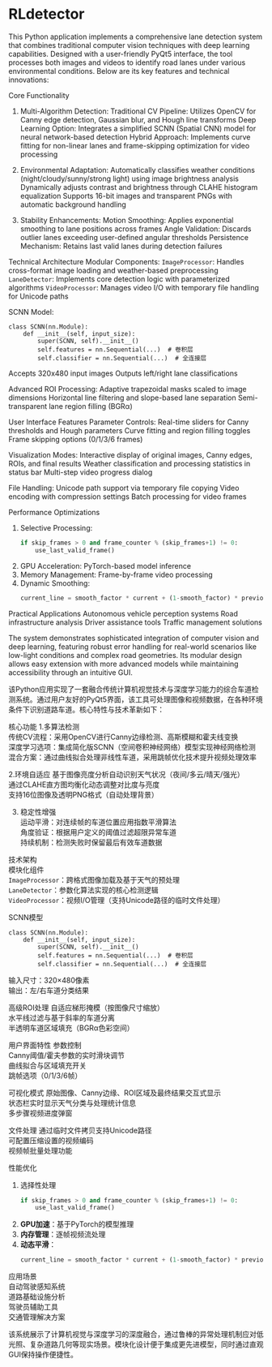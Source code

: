 # RLdetector
This Python application implements a comprehensive lane detection system that combines traditional computer vision techniques with deep learning capabilities. Designed with a user-friendly PyQt5 interface, the tool processes both images and videos to identify road lanes under various environmental conditions. Below are its key features and technical innovations:

Core Functionality
1. Multi-Algorithm Detection:
Traditional CV Pipeline: Utilizes OpenCV for Canny edge detection, Gaussian blur, and Hough line transforms
Deep Learning Option: Integrates a simplified SCNN (Spatial CNN) model for neural network-based detection
Hybrid Approach: Implements curve fitting for non-linear lanes and frame-skipping optimization for video processing

2. Environmental Adaptation:
Automatically classifies weather conditions (night/cloudy/sunny/strong light) using image brightness analysis
Dynamically adjusts contrast and brightness through CLAHE histogram equalization
Supports 16-bit images and transparent PNGs with automatic background handling

3. Stability Enhancements:
Motion Smoothing: Applies exponential smoothing to lane positions across frames
Angle Validation: Discards outlier lanes exceeding user-defined angular thresholds
Persistence Mechanism: Retains last valid lanes during detection failures

Technical Architecture
Modular Components:
`ImageProcessor`: Handles cross-format image loading and weather-based preprocessing
`LaneDetector`: Implements core detection logic with parameterized algorithms
`VideoProcessor`: Manages video I/O with temporary file handling for Unicode paths

SCNN Model:
  ```
  class SCNN(nn.Module):
      def __init__(self, input_size):
          super(SCNN, self).__init__()
          self.features = nn.Sequential(...)  # 卷积层
          self.classifier = nn.Sequential(...)  # 全连接层
  ```
Accepts 320x480 input images
Outputs left/right lane classifications

Advanced ROI Processing:
Adaptive trapezoidal masks scaled to image dimensions
Horizontal line filtering and slope-based lane separation
Semi-transparent lane region filling (BGRα)

User Interface Features
Parameter Controls:
Real-time sliders for Canny thresholds and Hough parameters
Curve fitting and region filling toggles
Frame skipping options (0/1/3/6 frames)

Visualization Modes:
Interactive display of original images, Canny edges, ROIs, and final results
Weather classification and processing statistics in status bar
Multi-step video progress dialog

File Handling:
Unicode path support via temporary file copying
Video encoding with compression settings
Batch processing for video frames

Performance Optimizations
1. Selective Processing:
   ```python
   if skip_frames > 0 and frame_counter % (skip_frames+1) != 0:
       use_last_valid_frame()
   ```  
2. GPU Acceleration: PyTorch-based model inference
3. Memory Management: Frame-by-frame video processing
4. Dynamic Smoothing:
   ```python
   current_line = smooth_factor * current + (1-smooth_factor) * previous
   ```
Practical Applications
Autonomous vehicle perception systems
Road infrastructure analysis
Driver assistance tools
Traffic management solutions

The system demonstrates sophisticated integration of computer vision and deep learning, featuring robust error handling for real-world scenarios like low-light conditions and complex road geometries. Its modular design allows easy extension with more advanced models while maintaining accessibility through an intuitive GUI.

该Python应用实现了一套融合传统计算机视觉技术与深度学习能力的综合车道检测系统。通过用户友好的PyQt5界面，该工具可处理图像和视频数据，在各种环境条件下识别道路车道。核心特性与技术革新如下：

核心功能
1.多算法检测  
传统CV流程：采用OpenCV进行Canny边缘检测、高斯模糊和霍夫线变换  
深度学习选项：集成简化版SCNN（空间卷积神经网络）模型实现神经网络检测  
混合方案：通过曲线拟合处理非线性车道，采用跳帧优化技术提升视频处理效率

2.环境自适应 
基于图像亮度分析自动识别天气状况（夜间/多云/晴天/强光）  
通过CLAHE直方图均衡化动态调整对比度与亮度  
支持16位图像及透明PNG格式（自动处理背景）

3. 稳定性增强  
	运动平滑：对连续帧的车道位置应用指数平滑算法  
	角度验证：根据用户定义的阈值过滤超限异常车道  
	持续机制：检测失败时保留最后有效车道数据

技术架构  
模块化组件  
`ImageProcessor`：跨格式图像加载及基于天气的预处理  
	`LaneDetector`：参数化算法实现的核心检测逻辑  
`VideoProcessor`：视频I/O管理（支持Unicode路径的临时文件处理）

SCNN模型
  ```
  class SCNN(nn.Module):
      def __init__(self, input_size):
          super(SCNN, self).__init__()
          self.features = nn.Sequential(...)  # 卷积层
          self.classifier = nn.Sequential(...)  # 全连接层
  ```
输入尺寸：320×480像素  
输出：左/右车道分类结果

高级ROI处理 
自适应梯形掩模（按图像尺寸缩放）  
水平线过滤与基于斜率的车道分离  
半透明车道区域填充（BGRα色彩空间）

用户界面特性 
参数控制  
Canny阈值/霍夫参数的实时滑块调节  
	曲线拟合与区域填充开关  
	跳帧选项（0/1/3/6帧）  

可视化模式 
	原始图像、Canny边缘、ROI区域及最终结果交互式显示  
	状态栏实时显示天气分类与处理统计信息  
	多步骤视频进度弹窗  

文件处理 
	通过临时文件拷贝支持Unicode路径  
	可配置压缩设置的视频编码  
	视频帧批量处理功能  

性能优化
1. 选择性处理
   ```python
   if skip_frames > 0 and frame_counter % (skip_frames+1) != 0:
       use_last_valid_frame()
   ```  
2. **GPU加速**：基于PyTorch的模型推理  
3. **内存管理**：逐帧视频流处理  
4. **动态平滑**：  
   ```python
   current_line = smooth_factor * current + (1-smooth_factor) * previous
   ```

应用场景  
自动驾驶感知系统  
	道路基础设施分析  
	驾驶员辅助工具  
	交通管理解决方案  

该系统展示了计算机视觉与深度学习的深度融合，通过鲁棒的异常处理机制应对低光照、复杂道路几何等现实场景。模块化设计便于集成更先进模型，同时通过直观GUI保持操作便捷性。
